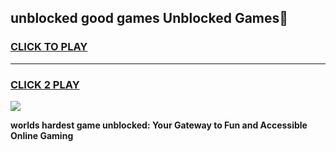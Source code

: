 
## unblocked good games Unblocked Games👋
<h3>
<a href="https://premium.freeplayer.one?title=unblocked_good_games&ref=16F">CLICK TO PLAY</a></h3>
<hr>

<h3>
<a href="https://premium.freeplayer.one?title=unblocked_good_games&ref=16F">CLICK 2 PLAY</a>
  
</h3>

<a href="https://premium.freeplayer.one?title=unblocked_good_games&ref=16F/"><img src="https://clearcache.store/games.png"></a>


**worlds hardest game unblocked: Your Gateway to Fun and Accessible Online Gaming**
